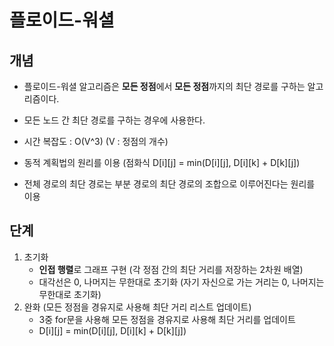 # 플로이드-워셜

## 개념

- 플로이드-워셜 알고리즘은 **모든 정점**에서 **모든 정점**까지의 최단 경로를 구하는 알고리즘이다.
- 모든 노드 간 최단 경로를 구하는 경우에 사용한다.
- 시간 복잡도 : O(V^3) (V : 정점의 개수)

- 동적 계획법의 원리를 이용 (점화식 D[i][j] = min(D[i][j], D[i][k] + D[k][j])
- 전체 경로의 최단 경로는 부분 경로의 최단 경로의 조합으로 이루어진다는 원리를 이용

## 단계

1. 초기화
    - **인접 행렬**로 그래프 구현 (각 정점 간의 최단 거리를 저장하는 2차원 배열)
    - 대각선은 0, 나머지는 무한대로 초기화 (자기 자신으로 가는 거리는 0, 나머지는 무한대로 초기화)
2. 완화 (모든 정점을 경유지로 사용해 최단 거리 리스트 업데이트)
    - 3중 for문을 사용해 모든 정점을 경유지로 사용해 최단 거리를 업데이트
    - D[i][j] = min(D[i][j], D[i][k] + D[k][j])